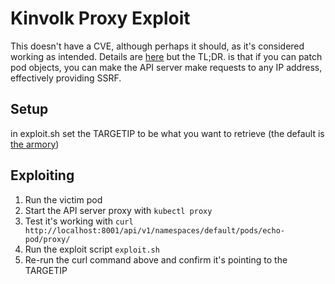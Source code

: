 # Kinvolk Proxy Exploit

This doesn't have a CVE, although perhaps it should, as it's considered working as intended. Details are [here](https://kinvolk.io/blog/2019/02/abusing-kubernetes-apiserver-proxying) but the TL;DR. is that if you can patch pod objects, you can make the API server make requests to any IP address, effectively providing SSRF.

## Setup

in exploit.sh set the TARGETIP to be what you want to retrieve (the default is [the armory](http://www.armory.com)) 

## Exploiting

1. Run the victim pod
2. Start the API server proxy with `kubectl proxy`
3. Test it's working with `curl http://localhost:8001/api/v1/namespaces/default/pods/echo-pod/proxy/`
4. Run the exploit script `exploit.sh`
5. Re-run the curl command above and confirm it's pointing to the TARGETIP